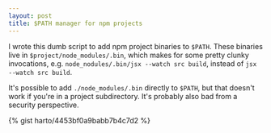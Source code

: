 ```yaml
---
layout: post
title: $PATH manager for npm projects
---
```


I wrote this dumb script to add npm project binaries to `$PATH`. These binaries
live in `$project/node_modules/.bin`, which makes for some pretty clunky
invocations, e.g. `node_nodules/.bin/jsx --watch src build`, instead of
`jsx --watch src build`.

It's possible to add `./node_modules/.bin` directly to `$PATH`, but that doesn't
work if you're in a project subdirectory. It's probably also bad from a security
perspective.

{% gist harto/4453bf0a9babb7b4c7d2 %}
